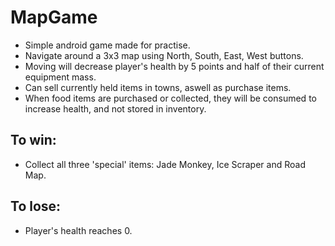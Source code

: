 # MapGame
- Simple android game made for practise.
- Navigate around a 3x3 map using North, South, East, West buttons.
- Moving will decrease player's health by 5 points and half of their current equipment mass.
- Can sell currently held items in towns, aswell as purchase items.
- When food items are purchased or collected, they will be consumed to increase health, and not stored in inventory.

## To win:
- Collect all three 'special' items: Jade Monkey, Ice Scraper and Road Map.

## To lose:
- Player's health reaches 0.

